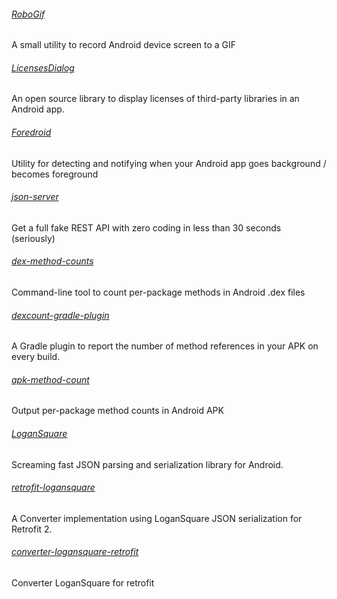 ###### [RoboGif](https://github.com/izacus/RoboGif)
A small utility to record Android device screen to a GIF

###### [LicensesDialog](https://github.com/PSDev/LicensesDialog)
An open source library to display licenses of third-party libraries in an Android app.

###### [Foredroid](https://github.com/steveliles/Foredroid)
Utility for detecting and notifying when your Android app goes background / becomes foreground

###### [json-server](https://github.com/typicode/json-server)
Get a full fake REST API with zero coding in less than 30 seconds (seriously)

###### [dex-method-counts](https://github.com/mihaip/dex-method-counts)
Command-line tool to count per-package methods in Android .dex files

###### [dexcount-gradle-plugin](https://github.com/KeepSafe/dexcount-gradle-plugin)
A Gradle plugin to report the number of method references in your APK on every build.

###### [apk-method-count](https://github.com/inloop/apk-method-count)
Output per-package method counts in Android APK

###### [LoganSquare](https://github.com/bluelinelabs/LoganSquare)
Screaming fast JSON parsing and serialization library for Android.

###### [retrofit-logansquare](https://github.com/aurae/retrofit-logansquare)
A Converter implementation using LoganSquare JSON serialization for Retrofit 2.

###### [converter-logansquare-retrofit](https://github.com/yongjhih/converter-logansquare-retrofit)
Converter LoganSquare for retrofit

